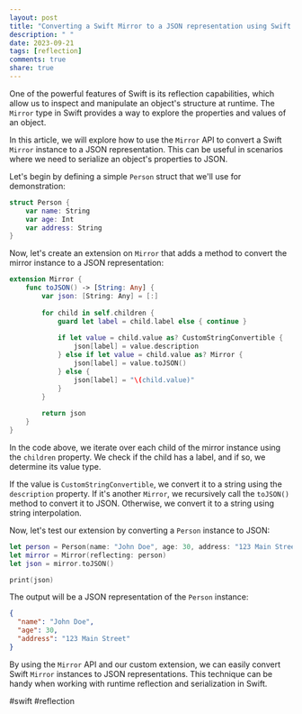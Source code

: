 ```yaml
---
layout: post
title: "Converting a Swift Mirror to a JSON representation using Swift Mirror API"
description: " "
date: 2023-09-21
tags: [reflection]
comments: true
share: true
---
```


One of the powerful features of Swift is its reflection capabilities, which allow us to inspect and manipulate an object's structure at runtime. The `Mirror` type in Swift provides a way to explore the properties and values of an object.

In this article, we will explore how to use the `Mirror` API to convert a Swift `Mirror` instance to a JSON representation. This can be useful in scenarios where we need to serialize an object's properties to JSON.

Let's begin by defining a simple `Person` struct that we'll use for demonstration:

```swift
struct Person {
    var name: String
    var age: Int
    var address: String
}
```

Now, let's create an extension on `Mirror` that adds a method to convert the mirror instance to a JSON representation:

```swift
extension Mirror {
    func toJSON() -> [String: Any] {
        var json: [String: Any] = [:]
        
        for child in self.children {
            guard let label = child.label else { continue }
            
            if let value = child.value as? CustomStringConvertible {
                json[label] = value.description
            } else if let value = child.value as? Mirror {
                json[label] = value.toJSON()
            } else {
                json[label] = "\(child.value)"
            }
        }
        
        return json
    }
}
```

In the code above, we iterate over each child of the mirror instance using the `children` property. We check if the child has a label, and if so, we determine its value type.

If the value is `CustomStringConvertible`, we convert it to a string using the `description` property. If it's another `Mirror`, we recursively call the `toJSON()` method to convert it to JSON. Otherwise, we convert it to a string using string interpolation.

Now, let's test our extension by converting a `Person` instance to JSON:

```swift
let person = Person(name: "John Doe", age: 30, address: "123 Main Street")
let mirror = Mirror(reflecting: person)
let json = mirror.toJSON()

print(json)
```

The output will be a JSON representation of the `Person` instance:

```json
{
  "name": "John Doe",
  "age": 30,
  "address": "123 Main Street"
}
```

By using the `Mirror` API and our custom extension, we can easily convert Swift `Mirror` instances to JSON representations. This technique can be handy when working with runtime reflection and serialization in Swift.

#swift #reflection